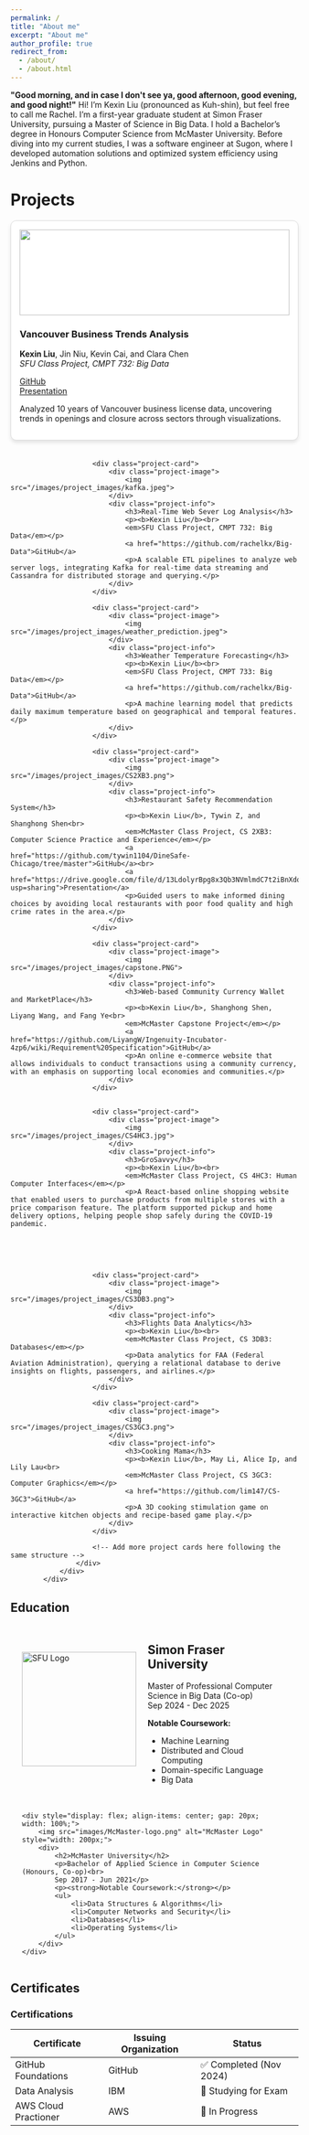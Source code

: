 ```yaml
---
permalink: /
title: "About me"
excerpt: "About me"
author_profile: true
redirect_from: 
  - /about/
  - /about.html
---
```


**"Good morning, and in case I don't see ya, good afternoon, good evening, and good night!"**
Hi! I’m Kexin Liu (pronounced as Kuh-shin), but feel free to call me Rachel. I’m a first-year graduate student at Simon Fraser University, pursuing a Master of Science in Big Data. I hold a Bachelor’s degree in Honours Computer Science from McMaster University. Before diving into my current studies, I was a software engineer at Sugon, where I developed automation solutions and optimized system efficiency using Jenkins and Python.


Projects
======
<!---CSS style for projects layout-->
<style>
.project-grid {
    display: grid;
    grid-template-columns: repeat(auto-fill, minmax(300px, 1fr));
    gap: 20px;
    justify-content: center;
}
.project-card {
    border: 1px solid #ddd;
    border-radius: 10px;
    overflow: hidden;
    text-align: left;
    padding: 15px;
    background: #fff;
    box-shadow: 0 4px 6px rgba(0, 0, 0, 0.1);
}
.project-image img {
    width: 100%;
    height: 150px;
    object-fit: cover;
}
</style>

<div id="projects" class="section" section="projectNavItem">            
                <div class="project-container">
                    <div class="project-grid">
                        <div class="project-card">
                            <div class="project-image">
                                <img src="/images/project_images/CMPT732.png">
                            </div>
                            <div class="project-info">
                                <h3>Vancouver Business Trends Analysis</h3>
                                <p><b>Kexin Liu</b>, Jin Niu, Kevin Cai, and Clara Chen<br>
                                <em>SFU Class Project, CMPT 732: Big Data</em></p>
                                <a href="https://github.sfu.ca/jca607/CMPT732_Final_Project">GitHub</a><br>
                                <a href="https://drive.google.com/file/d/1PLg6b8D3KnMWnANHNQYUvL_TmZ-WIRrv/view">Presentation</a>
                                <p>Analyzed 10 years of Vancouver business license data, uncovering trends in openings and closure across sectors through visualizations.</p>
                            </div>
                        </div>

                        <div class="project-card">
                            <div class="project-image">
                                <img src="/images/project_images/kafka.jpeg">
                            </div>
                            <div class="project-info">
                                <h3>Real-Time Web Sever Log Analysis</h3>
                                <p><b>Kexin Liu</b><br>
                                <em>SFU Class Project, CMPT 732: Big Data</em></p>
                                <a href="https://github.com/rachelkx/Big-Data">GitHub</a>
                                <p>A scalable ETL pipelines to analyze web server logs, integrating Kafka for real-time data streaming and Cassandra for distributed storage and querying.</p>
                            </div>
                        </div>

                        <div class="project-card">
                            <div class="project-image">
                                <img src="/images/project_images/weather_prediction.jpeg">
                            </div>
                            <div class="project-info">
                                <h3>Weather Temperature Forecasting</h3>
                                <p><b>Kexin Liu</b><br>
                                <em>SFU Class Project, CMPT 733: Big Data</em></p>
                                <a href="https://github.com/rachelkx/Big-Data">GitHub</a>
                                <p>A machine learning model that predicts daily maximum temperature based on geographical and temporal features.</p>
                            </div>
                        </div>

                        <div class="project-card">
                            <div class="project-image">
                                <img src="/images/project_images/CS2XB3.png">
                            </div>
                            <div class="project-info">
                                <h3>Restaurant Safety Recommendation System</h3>
                                <p><b>Kexin Liu</b>, Tywin Z, and Shanghong Shen<br>
                                <em>McMaster Class Project, CS 2XB3: Computer Science Practice and Experience</em></p>
                                <a href="https://github.com/tywin1104/DineSafe-Chicago/tree/master">GitHub</a><br>
                                <a href="https://drive.google.com/file/d/13LdolyrBpg8x3Qb3NVmlmdC7t2iBnXdq/view?usp=sharing">Presentation</a>
                                <p>Guided users to make informed dining choices by avoiding local restaurants with poor food quality and high crime rates in the area.</p>
                            </div>
                        </div>

                        <div class="project-card">
                            <div class="project-image">
                                <img src="/images/project_images/capstone.PNG">
                            </div>
                            <div class="project-info">
                                <h3>Web-based Community Currency Wallet and MarketPlace</h3>
                                <p><b>Kexin Liu</b>, Shanghong Shen, Liyang Wang, and Fang Ye<br>
                                <em>McMaster Capstone Project</em></p>
                                <a href="https://github.com/LiyangW/Ingenuity-Incubator-4zp6/wiki/Requirement%20Specification">GitHub</a>
                                <p>An online e-commerce website that allows individuals to conduct transactions using a community currency, with an emphasis on supporting local economies and communities.</p>
                            </div>
                        </div>


                        <div class="project-card">
                            <div class="project-image">
                                <img src="/images/project_images/CS4HC3.jpg">
                            </div>
                            <div class="project-info">
                                <h3>GroSavvy</h3>
                                <p><b>Kexin Liu</b><br>
                                <em>McMaster Class Project, CS 4HC3: Human Computer Interfaces</em></p>
                                <p>A React-based online shopping website that enabled users to purchase products from multiple stores with a price comparison feature. The platform supported pickup and home delivery options, helping people shop safely during the COVID-19 pandemic.
</p>
                            </div>
                        </div>


                        <div class="project-card">
                            <div class="project-image">
                                <img src="/images/project_images/CS3DB3.png">
                            </div>
                            <div class="project-info">
                                <h3>Flights Data Analytics</h3>
                                <p><b>Kexin Liu</b><br>
                                <em>McMaster Class Project, CS 3DB3: Databases</em></p>
                                <p>Data analytics for FAA (Federal Aviation Administration), querying a relational database to derive insights on flights, passengers, and airlines.</p>
                            </div>
                        </div>

                        <div class="project-card">
                            <div class="project-image">
                                <img src="/images/project_images/CS3GC3.png">
                            </div>
                            <div class="project-info">
                                <h3>Cooking Mama</h3>
                                <p><b>Kexin Liu</b>, May Li, Alice Ip, and Lily Lau<br>
                                <em>McMaster Class Project, CS 3GC3: Computer Graphics</em></p>
                                <a href="https://github.com/lim147/CS-3GC3">GitHub</a>
                                <p>A 3D cooking stimulation game on interactive kitchen objects and recipe-based game play.</p>
                            </div>
                        </div>

                        <!-- Add more project cards here following the same structure -->
                    </div>
                </div>
            </div>

Education
------
<div style="display: flex; flex-direction: column; margin: 20px; gap: 20px;">
    <div style="display: flex; align-items: center; gap: 20px; width: 100%;">
        <img src="images/SFU-logo.png" alt="SFU Logo" style="width: 200px;">
        <div>
            <h2>Simon Fraser University</h2>
            <p>Master of Professional Computer Science in Big Data (Co-op)<br>
            Sep 2024 - Dec 2025</p>
            <p><strong>Notable Coursework:</strong></p>
            <ul>
                <li>Machine Learning</li>
                <li>Distributed and Cloud Computing</li>
                <li>Domain-specific Language</li>
                <li>Big Data</li>
            </ul>
        </div>
    </div>
    
    <div style="display: flex; align-items: center; gap: 20px; width: 100%;">
        <img src="images/McMaster-logo.png" alt="McMaster Logo" style="width: 200px;">
        <div>
            <h2>McMaster University</h2>
            <p>Bachelor of Applied Science in Computer Science (Honours, Co-op)<br>
            Sep 2017 - Jun 2021</p>
            <p><strong>Notable Coursework:</strong></p>
            <ul>
                <li>Data Structures & Algorithms</li>
                <li>Computer Networks and Security</li>
                <li>Databases</li>
                <li>Operating Systems</li>
            </ul>
        </div>
    </div>
</div>


Certificates
------
### Certifications

| Certificate | Issuing Organization | Status |
|------------|----------------------|--------|
| GitHub Foundations | GitHub | ✅ Completed (Nov 2024) |
| Data Analysis | IBM | 📝 Studying for Exam |
| AWS Cloud Practioner | AWS | 🔄 In Progress |


